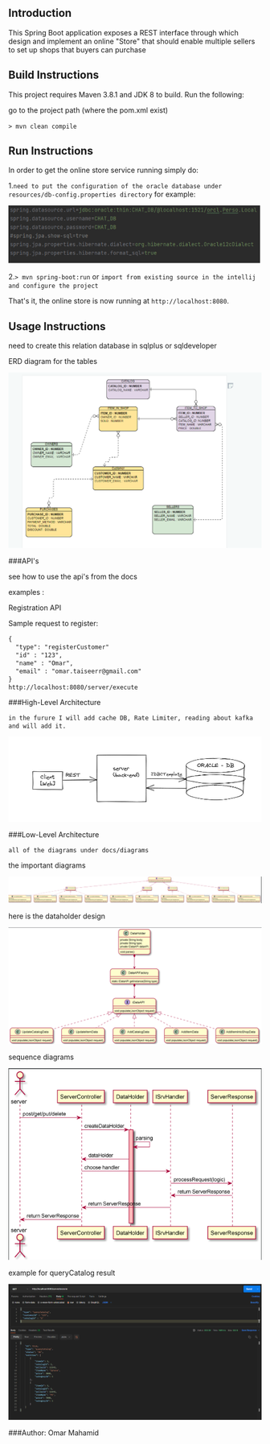 ## Introduction

This Spring Boot application exposes a REST interface through which design and implement an online "Store" that should enable multiple sellers to set up shops that buyers can purchase

## Build Instructions

This project requires Maven 3.8.1 and JDK 8 to build. Run the following:

go to the project path (where the pom.xml exist) 

`> mvn clean compile`


## Run Instructions

In order to get the online store service running simply do:

1.`need to put the configuration of the oracle database under resources/db-config.properties directory`
for example:

![plot](./img/img.png)


2.`> mvn spring-boot:run` or `import from existing source in the intellij and configure the project`

That's it, the online store is now running at `http://localhost:8080`.

## Usage Instructions

need to create this relation database in sqlplus or sqldeveloper

ERD diagram for the tables

![plot](./img/img_1.png)


###API's

see how to use the api's from the docs

examples : 

Registration API

Sample request to register:
 
```
{
  "type": "registerCustomer"
  "id" : "123",
  "name" : "Omar",
  "email" : "omar.taiseerr@gmail.com"
}
http://localhost:8080/server/execute
```


###High-Level Architecture
```
in the furure I will add cache DB, Rate Limiter, reading about kafka and will add it.
```
![plot](./img/img_2.png)


###Low-Level Architecture
```
all of the diagrams under docs/diagrams
```
the important diagrams

![plot](./img/img_3.png)

here is the dataholder design

![plot](./img/img_5.png)

sequence diagrams

![plot](./img/img_4.png)



example for queryCatalog result

![plot](./img/img_6.png)



###Author: 
Omar Mahamid